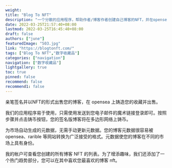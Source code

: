 ```yaml
---
weight: 
title: "Blog To NFT"
description: "一个分散的应用程序，帮助作者/博客作者创建自己博客的NFT，并在opensea等市场出售或拍卖。A decentralized application that helps writer/bloggers to create NFT of their own blog and sell them or auction them at a market place like opensea"
date: 2022-03-25T21:57:40+08:00
lastmod: 2022-03-25T16:45:40+08:00
draft: false
authors: ["june"]
featuredImage: "503.jpg"
link: "https://blogtonft.com/"
tags: ["Blog To NFT","数字收藏品"]
categories: ["navigation"]
navigation: ["数字收藏品"]
lightgallery: true
toc: true
pinned: false
recommend: false
recommend1: false
---
```

亲笔签名并以NFT的形式出售您的博客，在 opensea 上铸造您的收藏并出售。

我们的应用程序易于使用，只需使用发送到您电子邮件的魔术链接登录即可。按照步骤并点击铸币按钮，您的签名版博客将在多边形网络上铸币。

为市场自动生成的元数据，无需手动更新元数据。您的博客元数据很容易被 opensea、rarible 等网站转换为广泛接受的格式。元数据使您的博客在不同的市场上具有身份。

我的帐户可查看您创建的所有博客 NFT 的列表。为了增添趣味，我们还添加了一个热门趋势部分，您可以在其中喜欢您最喜欢的博客 nft。